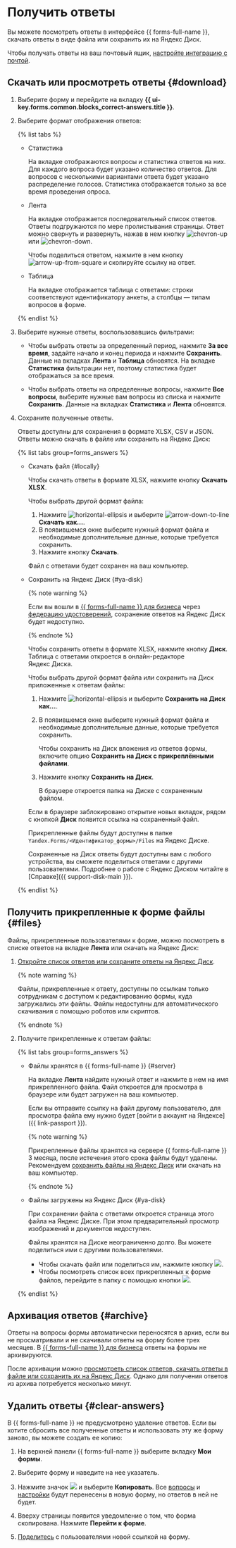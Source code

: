 # Получить ответы

Вы можете посмотреть ответы в интерфейсе {{ forms-full-name }}, скачать ответы в виде файла или сохранить их на Яндекс&#160;Диск.

Чтобы получать ответы на ваш почтовый ящик, [настройте интеграцию с почтой](send-mail.md).


## Скачать или просмотреть ответы {#download}

1. Выберите форму и перейдите на вкладку **{{ ui-key.forms.common.blocks_correct-answers.title }}**.

1. Выберите формат отображения ответов:

   {% list tabs %}

   - Статистика

     На вкладке отображаются вопросы и статистика ответов на них. Для каждого вопроса будет указано количество ответов. Для вопросов с несколькими вариантами ответа будет указано распределение голосов. Статистика отображается только за все время проведения опроса.

   - Лента

     На вкладке отображается последовательный список ответов. Ответы подгружаются по мере пролистывания страницы. Ответ можно свернуть и развернуть, нажав в нем кнопку ![chevron-up](../_assets/console-icons/chevron-up.svg) или ![chevron-down](../_assets/console-icons/chevron-down.svg).

     Чтобы поделиться ответом, нажмите в нем кнопку ![arrow-up-from-square](../_assets/console-icons/arrow-up-from-square.svg) и скопируйте ссылку на ответ.

   - Таблица

     На вкладке отображается таблица с ответами: строки соответствуют идентификатору анкеты, а столбцы — типам вопросов в форме. 

   {% endlist %}

1. Выберите нужные ответы, воспользовавшись фильтрами:

   * Чтобы выбрать ответы за определенный период, нажмите **За все время**, задайте начало и конец периода и нажмите **Сохранить**. Данные на вкладках **Лента** и **Таблица** обновятся. На вкладке **Статистика** фильтрации нет, поэтому статистика будет отображаться за все время.

   * Чтобы выбрать ответы на определенные вопросы, нажмите **Все вопросы**, выберите нужные вам вопросы из списка и нажмите **Сохранить**. Данные на вкладках **Статистика** и **Лента** обновятся.

1. Сохраните полученные ответы.

    Ответы доступны для сохранения в формате XLSX, CSV и JSON. Ответы можно скачать в файле или сохранить на Яндекс&#160;Диск:

    {% list tabs group=forms_answers %}

    - Скачать файл {#locally}

      Чтобы скачать ответы в формате XLSX, нажмите кнопку **Скачать XLSX**.

      Чтобы выбрать другой формат файла:
      
      1. Нажмите ![horizontal-ellipsis](../_assets/horizontal-ellipsis.svg) и выберите ![arrow-down-to-line](../_assets/console-icons/arrow-down-to-line.svg) **Скачать как...**.
      1. В появившемся окне выберите нужный формат файла и необходимые дополнительные данные, которые требуется сохранить.
      1. Нажмите кнопку **Скачать**.

      Файл с ответами будет сохранен на ваш компьютер.

    - Сохранить на Яндекс Диск {#ya-disk}

      
      {% note warning %}

      Если вы вошли в [{{ forms-full-name }} для бизнеса](forms-for-org.md) через [федерацию удостоверений](login.md), сохранение ответов на Яндекс&#160;Диск будет недоступно.

      {% endnote %}


      Чтобы сохранить ответы в формате XLSX, нажмите кнопку **Диск**. Таблица с ответами откроется в онлайн-редакторе Яндекс&#160;Диска.

      Чтобы выбрать другой формат файла или сохранить на Диск приложенные к ответам файлы:
      
      1. Нажмите ![horizontal-ellipsis](../_assets/horizontal-ellipsis.svg) и выберите **Сохранить на Диск как...**.
      1. В появившемся окне выберите нужный формат файла и необходимые дополнительные данные, которые требуется сохранить.
      
          Чтобы сохранить на Диск вложения из ответов формы, включите опцию **Сохранить на Диск с прикреплёнными файлами**.
      1. Нажмите кнопку **Сохранить на Диск**.
      
          В браузере откроется папка на Диске с сохраненным файлом.

      Если в браузере заблокировано открытие новых вкладок, рядом с кнопкой **Диск** появится ссылка на сохраненный файл.

      Прикрепленные файлы будут доступны в папке `Yandex.Forms/<Идентификатор_формы>/Files` на Яндекс&#160;Диске.

      Сохраненные на Диск ответы будут доступны вам с любого устройства, вы сможете поделиться ответами с другими пользователями. Подробнее о работе с Яндекс&#160;Диском читайте в [Справке]({{ support-disk-main }}).

    {% endlist %}



## Получить прикрепленные к форме файлы {#files}

Файлы, прикрепленные пользователями к форме, можно посмотреть в списке ответов на вкладке **Лента** или скачать на Яндекс&#160;Диск:

1. [Откройте список ответов или сохраните ответы на Яндекс&#160;Диск](#download).

    {% note warning %}

    Файлы, прикрепленные к ответу, доступны по ссылкам только сотрудникам с доступом к редактированию формы, куда загружались эти файлы. Файлы недоступны для автоматического скачивания с помощью роботов или скриптов.

    {% endnote %}

1. Получите прикрепленные к ответам файлы:

    {% list tabs group=forms_answers %}

    - Файлы хранятся в {{ forms-full-name }} {#server}

      На вкладке **Лента** найдите нужный ответ и нажмите в нем на имя прикрепленного файла. Файл откроется для просмотра в браузере или будет загружен на ваш компьютер.

      
      Если вы отправите ссылку на файл другому пользователю, для просмотра файла ему нужно будет [войти в аккаунт на Яндексе]({{ link-passport }}).


      {% note warning %}

      Прикрепленные файлы хранятся на сервере {{ forms-full-name }} 3 месяца, после истечения этого срока файлы будут удалены. Рекомендуем [сохранить файлы на Яндекс&#160;Диск](#download) или скачать на ваш компьютер.

      {% endnote %}

    - Файлы загружены на Яндекс Диск {#ya-disk}

      При сохранении файла с ответами откроется страница этого файла на Яндекс&#160;Диске. При этом предварительный просмотр изображений и документов недоступен.

      Файлы хранятся на Диске неограниченно долго. Вы можете поделиться ими с другими пользователями.
      - Чтобы скачать файл или поделиться им, нажмите кнопку ![](../_assets/forms/drag-answer.png). 
      - Чтобы посмотреть список всех прикрепленных к форме файлов, перейдите в папку с помощью кнопки ![](../_assets/forms/icon-back.png).

    {% endlist %}



## Архивация ответов {#archive}

Ответы на вопросы формы автоматически переносятся в архив, если вы не просматривали и не скачивали ответы на форму более трех месяцев. В [{{ forms-full-name }} для бизнеса](forms-for-org.md) ответы на формы не архивируются.

После архивации можно [просмотреть список ответов, скачать ответы в файле или сохранить их на Яндекс&#160;Диск](#download). Однако для получения ответов из архива потребуется несколько минут.




## Удалить ответы {#clear-answers}

В {{ forms-full-name }} не предусмотрено удаление ответов. Если вы хотите сбросить все полученные ответы и использовать эту же форму заново, вы можете создать ее копию:

1. На верхней панели {{ forms-full-name }} выберите вкладку **Мои формы**.

1. Выберите форму и наведите на нее указатель.

1. Нажмите значок ![](../_assets/forms/context-menu.png) и выберите **Копировать**. Все [вопросы](add-questions.md) и [настройки](appearance.md) будут перенесены в новую форму, но ответов в ней не будет.

1. Вверху страницы появится уведомление о том, что форма скопирована. Нажмите **Перейти к форме**. 

1. [Поделитесь](publish.md) с пользователями новой ссылкой на форму.
